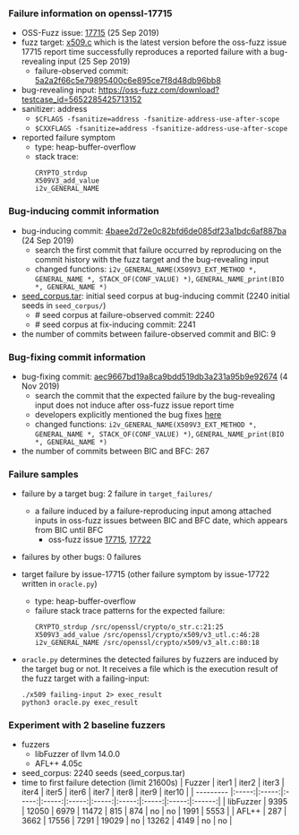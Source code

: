 ### Failure information on openssl-17715
- OSS-Fuzz issue: [17715](https://bugs.chromium.org/p/oss-fuzz/issues/detail?id=17715) (25 Sep 2019) 
- fuzz target: [x509.c](https://github.com/openssl/openssl/blob/5a2a2f66c5e79895400c6e895ce7f8d48db96bb8/fuzz/x509.c) which is the latest version before the oss-fuzz issue 17715 report time successfully reproduces a reported failure with a bug-revealing input (25 Sep 2019)
    - failure-observed commit: [5a2a2f66c5e79895400c6e895ce7f8d48db96bb8](https://github.com/openssl/openssl/commit/5a2a2f66c5e79895400c6e895ce7f8d48db96bb8) 
- bug-revealing input: https://oss-fuzz.com/download?testcase_id=5652285425713152
- sanitizer: address
    - `$CFLAGS -fsanitize=address -fsanitize-address-use-after-scope`
    - `$CXXFLAGS -fsanitize=address -fsanitize-address-use-after-scope`
- reported failure symptom 
    - type: heap-buffer-overflow  
    - stack trace:  
		```
		CRYPTO_strdup   
		X509V3_add_value   
		i2v_GENERAL_NAME 
		```

### Bug-inducing commit information
- bug-inducing commit: [4baee2d72e0c82bfd6de085df23a1bdc6af887ba](https://github.com/openssl/openssl/commit/4baee2d72e0c82bfd6de085df23a1bdc6af887ba) (24 Sep 2019)
    - search the first commit that failure occurred by reproducing on the commit history with the fuzz target and the bug-revealing input
	- changed functions: `i2v_GENERAL_NAME(X509V3_EXT_METHOD *, GENERAL_NAME *, STACK_OF(CONF_VALUE) *)`, `GENERAL_NAME_print(BIO *, GENERAL_NAME *)`
- [seed_corpus.tar](https://drive.google.com/file/d/1Wi_-tVzGeIUPEE35EkSA2HYL0xoFsr_P/view?usp=share_link): initial seed corpus at bug-inducing commit (2240 initial seeds in `seed_corpus/`)
	- \# seed corpus at failure-observed commit: 2240
	- \# seed corpus at fix-inducing commit: 2241
- the number of commits between failure-observed commit and BIC: 9

### Bug-fixing commit information
- bug-fixing commit: [aec9667bd19a8ca9bdd519db3a231a95b9e92674](https://github.com/openssl/openssl/commit/aec9667bd19a8ca9bdd519db3a231a95b9e92674) (4 Nov 2019)
    - search the commit that the expected failure by the bug-revealing input does not induce after oss-fuzz issue report time
	- developers explicitly mentioned the bug fixes [here](https://github.com/openssl/openssl/commit/aec9667bd19a8ca9bdd519db3a231a95b9e92674)
	- changed functions: `i2v_GENERAL_NAME(X509V3_EXT_METHOD *, GENERAL_NAME *, STACK_OF(CONF_VALUE) *)`, `GENERAL_NAME_print(BIO *, GENERAL_NAME *)`
- the number of commits between BIC and BFC: 267

### Failure samples
- failure by a target bug: 2 failure in `target_failures/`
    - a failure induced by a failure-reproducing input among attached inputs in oss-fuzz issues between BIC and BFC date, which appears from BIC until BFC
		- oss-fuzz issue [17715](https://bugs.chromium.org/p/oss-fuzz/issues/detail?id=17715), [17722](https://bugs.chromium.org/p/oss-fuzz/issues/detail?id=17722)
- failures by other bugs: 0 failures 

- target failure by issue-17715 (other failure symptom by issue-17722 written in `oracle.py`)
    - type: heap-buffer-overflow  
    - failure stack trace patterns for the expected failure:  
		```
		CRYPTO_strdup /src/openssl/crypto/o_str.c:21:25  
		X509V3_add_value /src/openssl/crypto/x509/v3_utl.c:46:28  
		i2v_GENERAL_NAME /src/openssl/crypto/x509/v3_alt.c:80:18
		```

- `oracle.py` determines the detected failures by fuzzers are induced by the target bug or not. It receives a file which is the execution result of the fuzz target with a failing-input:  
	```
	./x509 failing-input 2> exec_result
	python3 oracle.py exec_result
	```

### Experiment with 2 baseline fuzzers 
- fuzzers
    - libFuzzer of llvm 14.0.0
    - AFL++ 4.05c
- seed_corpus: 2240 seeds (seed_corpus.tar)
- time to first failure detection (limit 21600s)
    |   Fuzzer  | iter1 | iter2 | iter3 | iter4 | iter5 | iter6 | iter7 | iter8 | iter9 | iter10 |
    | --------- |:-----:|:-----:|:-----:|:-----:|:-----:|:-----:|:-----:|:-----:|:-----:|:------:|
    | libFuzzer |  9395 | 12050 |  6979 | 11472 |  815  |  874  |   no  |   no  |  1991 |  5553  |
    |   AFL++   |   287 |  3662 | 17556 |  7291 | 19029 |   no  | 13262 |  4149 |   no  |    no  |

